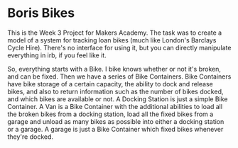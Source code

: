 # Boris Bikes

This is the Week 3 Project for Makers Academy. The task was to create a model of a system for tracking loan bikes (much like London's Barclays Cycle Hire). There's no interface for using it, but you can directly manipulate everything in irb, if you feel like it.

So, everything starts with a Bike. I bike knows whether or not it's broken, and can be fixed. Then we have a series of Bike Containers. Bike Containers have bike storage of a certain capacity, the ability to dock and release bikes, and also to return information such as the number of bikes docked, and which bikes are available or not. A Docking Station is just a simple Bike Container. A Van is a Bike Container with the additional abilities to load all the broken bikes from a docking station, load all the fixed bikes from a garage and unload as many bikes as possible into either a docking station or a garage. A garage is just a Bike Container which fixed bikes whenever they're docked.